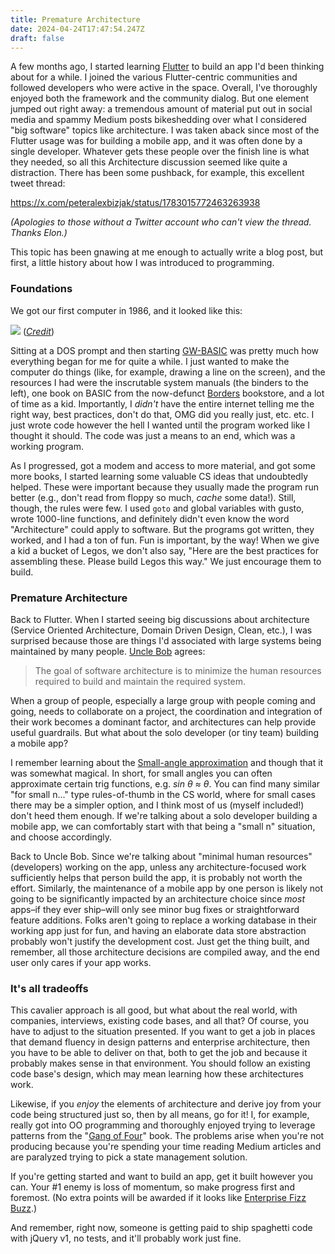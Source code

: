 ```yaml
---
title: Premature Architecture
date: 2024-04-24T17:47:54.247Z
draft: false
---
```

A few months ago, I started learning [Flutter](https://flutter.dev/) to build an app I'd been thinking about for a while. I joined the various Flutter-centric communities and followed developers who were active in the space. Overall, I've thoroughly enjoyed both the framework and the community dialog. But one element jumped out right away: a tremendous amount of material put out in social media and spammy Medium posts bikeshedding over what I considered "big software" topics like architecture. I was taken aback since most of the Flutter usage was for building a mobile app, and it was often done by a single developer. Whatever gets these people over the finish line is what they needed, so all this Architecture discussion seemed like quite a distraction. There has been some pushback, for example, this excellent tweet thread:

https://x.com/peteralexbizjak/status/1783015772463263938

*(Apologies to those without a Twitter account who can't view the thread. Thanks Elon.)*

This topic has been gnawing at me enough to actually write a blog post, but first, a little history about how I was introduced to programming.

### Foundations

We got our first computer in 1986, and it looked like this:


![](/img/att_6300.png)
(*[Credit](https://koney-scanlines.tumblr.com/post/665571563636162560/att-6300)*)

Sitting at a DOS prompt and then starting [GW-BASIC](https://en.wikipedia.org/wiki/GW-BASIC) was pretty much how everything began for me for quite a while. I just wanted to make the computer do things (like, for example, drawing a line on the screen), and the resources I had were the inscrutable system manuals (the binders to the left), one book on BASIC from the now-defunct [Borders](https://en.wikipedia.org/wiki/Borders_Group) bookstore, and a lot of time as a kid. Importantly, I *didn't* have the entire internet telling me the right way, best practices, don't do that, OMG did you really just, etc. etc. I just wrote code however the hell I wanted until the program worked like I thought it should. The code was just a means to an end, which was a working program.

As I progressed, got a modem and access to more material, and got some more books, I started learning some valuable CS ideas that undoubtedly helped. These were important because they usually made the program run better (e.g., don't read from floppy so much, *cache* some data!). Still, though, the rules were few. I used `goto` and global variables with gusto, wrote 1000-line functions, and definitely didn't even know the word "Architecture" could apply to software. But the programs got written, they worked, and I had a ton of fun. Fun is important, by the way! When we give a kid a bucket of Legos, we don't also say, "Here are the best practices for assembling these. Please build Legos this way."  We just encourage them to build.

### Premature Architecture

Back to Flutter. When I started seeing big discussions about architecture (Service Oriented Architecture, Domain Driven Design, Clean, etc.), I was surprised because those are things I'd associated with large systems being maintained by many people. [Uncle Bob](https://en.wikipedia.org/wiki/Robert_C._Martin) agrees:

> The goal of software architecture is to minimize the human resources required to build and maintain the required system.

When a group of people, especially a large group with people coming and going, needs to collaborate on a project, the coordination and integration of their work becomes a dominant factor, and architectures can help provide useful guardrails. But what about the solo developer (or tiny team) building a mobile app?

I remember learning about the [Small-angle approximation](https://en.wikipedia.org/wiki/Small-angle_approximation) and though that it was somewhat magical. In short, for small angles you can often approximate certain trig functions, e.g. *sin θ ≈ θ*. You can find many similar "for small n..." type rules-of-thumb in the CS world, where for small cases there may be a simpler option, and I think most of us (myself included!) don't heed them enough. If we're talking about a solo developer building a mobile app, we can comfortably start with that being a "small n" situation, and choose accordingly.

Back to Uncle Bob. Since we're talking about "minimal human resources" (developers) working on the app, unless any architecture-focused work sufficiently helps that person build the app, it is probably not worth the effort. Similarly, the maintenance of a mobile app by one person is likely not going to be significantly impacted by an architecture choice since *most* apps–if they ever ship–will only see minor bug fixes or straightforward feature additions. Folks aren't going to replace a working database in their working app just for fun, and having an elaborate data store abstraction probably won't justify the development cost. Just get the thing built, and remember, all those architecture decisions are compiled away, and the end user only cares if your app works.

### It's all tradeoffs

This cavalier approach is all good, but what about the real world, with companies, interviews, existing code bases, and all that? Of course, you have to adjust to the situation presented. If you want to get a job in places that demand fluency in design patterns and enterprise architecture, then you have to be able to deliver on that, both to get the job and because it probably makes sense in that environment. You should follow an existing code base's design, which may mean learning how these architectures work.

Likewise, if you *enjoy* the elements of architecture and derive joy from your code being structured just so, then by all means, go for it! I, for example, really got into OO programming and thoroughly enjoyed trying to leverage patterns from the "[Gang of Four](https://en.wikipedia.org/wiki/Design_Patterns)" book. The problems arise when you're not producing because you're spending your time reading Medium articles and are paralyzed trying to pick a state management solution.

If you're getting started and want to build an app, get it built however you can. Your #1 enemy is loss of momentum, so make progress first and foremost. (No extra points will be awarded if it looks like [Enterprise Fizz Buzz](https://github.com/EnterpriseQualityCoding/FizzBuzzEnterpriseEdition).)

And remember, right now, someone is getting paid to ship spaghetti code with jQuery v1, no tests, and it'll probably work just fine.